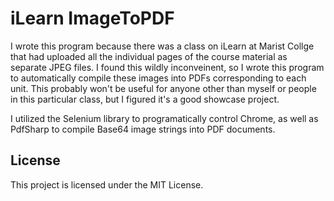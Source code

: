 # iLearn ImageToPDF

I wrote this program because there was a class on iLearn at Marist Collge that had uploaded all the individual pages of the course material as separate JPEG files. I found this wildly inconveinent, so I wrote this program to automatically compile these images into PDFs corresponding to each unit. This probably won't be useful for anyone other than myself or people in this particular class, but I figured it's a good showcase project.

I utilized the Selenium library to programatically control Chrome, as well as PdfSharp to compile Base64 image strings into PDF documents. 

## License
This project is licensed under the MIT License.